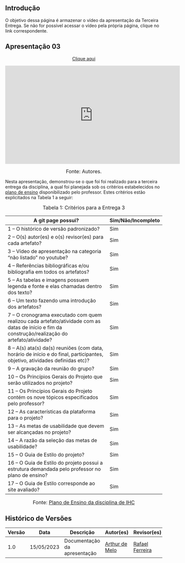 ## Introdução

O objetivo dessa página é armazenar o vídeo da apresentação da Terceira Entrega. Se não for possível acessar o vídeo pela própria página, clique no link correspondente.

## Apresentação 03
<p style="text-align: center"><a href="https://www.youtube.com/embed/wyeqnRYj5tA" target="blanket">Clique aqui</a></p>

<p style="text-align: center"><iframe width="560" height="315" src="https://www.youtube.com/embed/wyeqnRYj5tA" title="YouTube video player" frameborder="0" allow="accelerometer; autoplay; clipboard-write; encrypted-media; gyroscope; picture-in-picture; web-share" allowfullscreen></iframe></p>

<font size="3"><p style="text-align: center">Fonte: Autores.</p></font>

Nesta apresentação, demonstrou-se o que foi foi realizado para a terceira entrega da disciplina, a qual foi planejada sob os critérios estabelecidos no [plano de ensino](https://aprender3.unb.br/pluginfile.php/2523360/mod_resource/content/33/Plano_de_Ensino%20FIHC%20202301%20Turma%202.pdf) disponibilizado pelo professor. Estes critérios estão explicitados na Tabela 1 a seguir:

<font size="3"><p style="text-align: center">Tabela 1: Critérios para a Entrega 3</p></font>

A git page possui?  | Sim/Não/Incompleto
--------- | ------
1 – O histórico de versão padronizado? | Sim
2 – O(s) autor(es) e o(s) revisor(es) para cada artefato? | Sim
3 – Vídeo de apresentação na categoria “não listado” no youtube? | Sim
4 – Referências bibliográficas e/ou bibliografia em todos os artefatos? | Sim
5 – As tabelas e imagens possuem legenda e fonte e elas chamadas dentro dos texto? | Sim
6 – Um texto fazendo uma introdução dos artefatos? | Sim
7 – O cronograma executado com quem realizou cada artefato/atividade com as datas de início e fim da construção/realização do artefato/atividade? | Sim
8 – A(s) ata(s) da(s) reuniões (com data, horário de início e do final, participantes, objetivo, atividades definidas etc)? | Sim
9 – A gravação da reunião do grupo? | Sim
10 – Os Princípios Gerais do Projeto que serão utilizados no projeto?  | Sim
11 – Os Princípios Gerais do Projeto contém os nove tópicos especificados pelo professor? | Sim
12 – As características da plataforma para o projeto? | Sim
13 – As metas de usabilidade que devem ser alcançadas no projeto? | Sim
14 – A razão da seleção das metas de usabilidade? | Sim
15 – O Guia de Estilo do projeto?  | Sim
16 – O Guia de Estilo do projeto possui a estrutura demandada pelo professor no plano de ensino? | Sim
17 – O Guia de Estilo corresponde ao site avaliado? | Sim


<font size="3"><p style="text-align: center">Fonte: [Plano de Ensino da disciplina de IHC](https://aprender3.unb.br/pluginfile.php/2523360/mod_resource/content/33/Plano_de_Ensino%20FIHC%20202301%20Turma%202.pdf)</p></font>

## Histórico de Versões

Versão  | Data | Descrição | Autor(es) | Revisor(es)
-------- | ------ | ------ | ---------- | ----------
1.0 | 15/05/2023 | Documentação da apresentação | [Arthur de Melo](https://github.com/arthurmlv) | [Rafael Ferreira](https://github.com/RafaelCLG0)
